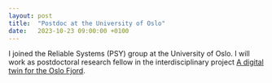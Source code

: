 ```yaml
---
layout: post
title:  "Postdoc at the University of Oslo"
date:   2023-10-23 09:00:00 +0100
---
```


I joined the Reliable Systems (PSY) group at the University of Oslo. I will work as postdoctoral research fellow in the interdisciplinary project [A digital twin for the Oslo Fjord](https://ebjohnsen.org/project/oslofjord/).
